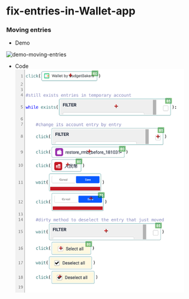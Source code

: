 # fix-entries-in-Wallet-app

###  __Moving entries__

- Demo

![demo-moving-entries](img/demo-moving-entries.gif)

- Code
  <img src="img/moving-entries.png" width="450">

